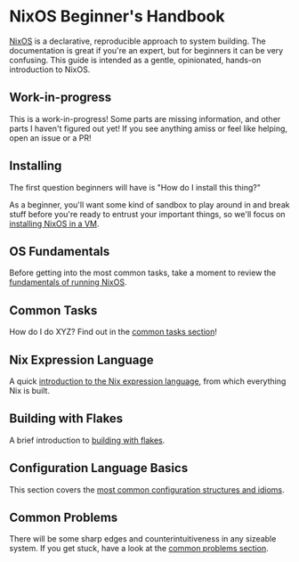 NixOS Beginner's Handbook
=========================

[NixOS](https://nixos.org/) is a declarative, reproducible approach to system building. The documentation is great if you're an expert, but for beginners it can be very confusing. This guide is intended as a gentle, opinionated, hands-on introduction to NixOS.


Work-in-progress
----------------

This is a work-in-progress! Some parts are missing information, and other parts I haven't figured out yet! If you see anything amiss or feel like helping, open an issue or a PR!


Installing
----------

The first question beginners will have is "How do I install this thing?"

As a beginner, you'll want some kind of sandbox to play around in and break stuff before you're ready to entrust your important things, so we'll focus on [installing NixOS in a VM](installing-vm.md).


OS Fundamentals
---------------

Before getting into the most common tasks, take a moment to review the [fundamentals of running NixOS](os-fundamentals.md).


Common Tasks
------------

How do I do XYZ? Find out in the [common tasks section](common-tasks.md)!


Nix Expression Language
-----------------------

A quick [introduction to the Nix expression language](nix-language.md), from which everything Nix is built.


Building with Flakes
--------------------

A brief introduction to [building with flakes](build-flakes.md).


Configuration Language Basics
-----------------------------

This section covers the [most common configuration structures and idioms](config-basics.md).


Common Problems
---------------

There will be some sharp edges and counterintuitiveness in any sizeable system. If you get stuck, have a look at the [common problems section](common-problems.md).
